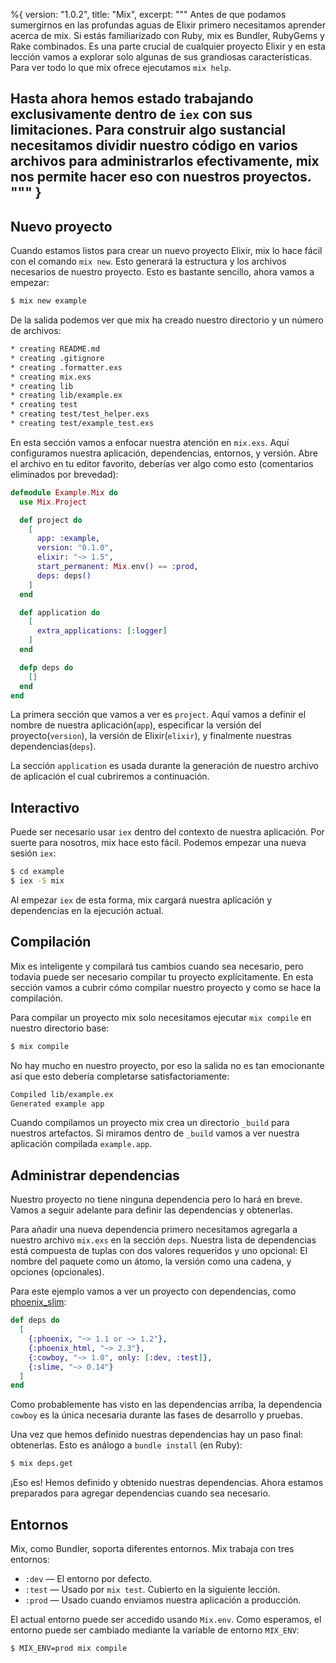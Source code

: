 %{
  version: "1.0.2",
  title: "Mix",
  excerpt: """
  Antes de que podamos sumergirnos en las profundas aguas de Elixir primero necesitamos aprender acerca de mix. Si estás familiarizado con Ruby, mix es Bundler, RubyGems y Rake combinados. Es una parte crucial de cualquier proyecto Elixir y en esta lección vamos a explorar solo algunas de sus grandiosas características. Para ver todo lo que mix ofrece ejecutamos `mix help`.

  Hasta ahora hemos estado trabajando exclusivamente dentro de `iex` con sus limitaciones. Para construir algo sustancial necesitamos dividir nuestro código en varios archivos para administrarlos efectivamente, mix nos permite hacer eso con nuestros proyectos.
  """
}
---

## Nuevo proyecto

Cuando estamos listos para crear un nuevo proyecto Elixir, mix lo hace fácil con el comando `mix new`. Esto generará la estructura y los archivos necesarios de nuestro proyecto. Esto es bastante sencillo, ahora vamos a empezar:

```bash
$ mix new example
```

De la salida podemos ver que mix ha creado nuestro directorio y un número de archivos:

```bash
* creating README.md
* creating .gitignore
* creating .formatter.exs
* creating mix.exs
* creating lib
* creating lib/example.ex
* creating test
* creating test/test_helper.exs
* creating test/example_test.exs
```

En esta sección vamos a enfocar nuestra atención en `mix.exs`. Aquí configuramos nuestra aplicación, dependencias, entornos, y versión. Abre el archivo en tu editor favorito, deberías ver algo como esto (comentarios eliminados por brevedad):

```elixir
defmodule Example.Mix do
  use Mix.Project

  def project do
    [
      app: :example,
      version: "0.1.0",
      elixir: "~> 1.5",
      start_permanent: Mix.env() == :prod,
      deps: deps()
    ]
  end

  def application do
    [
      extra_applications: [:logger]
    ]
  end

  defp deps do
    []
  end
end
```

La primera sección que vamos a ver es `project`. Aquí vamos a definir el nombre de nuestra aplicación(`app`), especificar la versión del proyecto(`version`), la versión de Elixir(`elixir`), y finalmente nuestras dependencias(`deps`).

La sección `application` es usada durante la generación de nuestro archivo de aplicación el cual cubriremos a continuación.

## Interactivo

Puede ser necesario usar `iex` dentro del contexto de nuestra aplicación. Por suerte para nosotros, mix hace esto fácil. Podemos empezar una nueva sesión `iex`:

```bash
$ cd example
$ iex -S mix
```

Al empezar `iex` de esta forma, mix cargará nuestra aplicación y dependencias en la ejecución actual.


## Compilación

Mix es inteligente y compilará tus cambios cuando sea necesario, pero todavia puede ser necesario compilar tu proyecto explícitamente. En esta sección vamos a cubrir cómo compilar nuestro proyecto y como se hace la compilación.

Para compilar un proyecto mix solo necesitamos ejecutar `mix compile` en nuestro directorio base:

```bash
$ mix compile
```

No hay mucho en nuestro proyecto, por eso la salida no es tan emocionante así que esto debería completarse satisfactoriamente:

```bash
Compiled lib/example.ex
Generated example app
```

Cuando compilamos un proyecto mix crea un directorio `_build` para nuestros artefactos. Si miramos dentro de `_build` vamos a ver nuestra aplicación compilada `example.app`.


## Administrar dependencias

Nuestro proyecto no tiene ninguna dependencia pero lo hará en breve. Vamos a seguir adelante para definir las dependencias y obtenerlas.

Para añadir una nueva dependencia primero necesitamos agregarla a nuestro archivo `mix.exs` en la sección `deps`. Nuestra lista de dependencias está compuesta de tuplas con dos valores requeridos y uno opcional: El nombre del paquete como un átomo, la versión como una cadena, y opciones (opcionales).

Para este ejemplo vamos a ver un proyecto con dependencias, como [phoenix_slim](https://github.com/doomspork/phoenix_slim):

```elixir
def deps do
  [
    {:phoenix, "~> 1.1 or ~> 1.2"},
    {:phoenix_html, "~> 2.3"},
    {:cowboy, "~> 1.0", only: [:dev, :test]},
    {:slime, "~> 0.14"}
  ]
end
```

Como probablemente has visto en las dependencias arriba, la dependencia `cowboy` es la única necesaria durante las fases de desarrollo y pruebas.

Una vez que hemos definido nuestras dependencias hay un paso final: obtenerlas. Esto es análogo a `bundle install` (en Ruby):

```bash
$ mix deps.get
```

¡Eso es! Hemos definido y obtenido nuestras dependencias. Ahora estamos preparados para agregar dependencias cuando sea necesario.

## Entornos

Mix, como Bundler, soporta diferentes entornos. Mix trabaja con tres entornos:

+ `:dev` — El entorno por defecto.
+ `:test` — Usado por `mix test`. Cubierto en la siguiente lección.
+ `:prod` — Usado cuando enviamos nuestra aplicación a producción.

El actual entorno puede ser accedido usando `Mix.env`. Como esperamos, el entorno puede ser cambiado mediante la variable de entorno `MIX_ENV`:

```bash
$ MIX_ENV=prod mix compile
```
